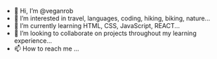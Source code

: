 - 👋 Hi, I’m @veganrob
- 👀 I’m interested in travel, languages, coding, hiking, biking, nature...
- 🌱 I’m currently learning HTML, CSS, JavaScript, REACT...
- 💞️ I’m looking to collaborate on projects throughout my learning experience...
- 📫 How to reach me ...

<!---
veganrob/veganrob is a ✨ special ✨ repository because its `README.md` (this file) appears on your GitHub profile.
You can click the Preview link to take a look at your changes.
--->
